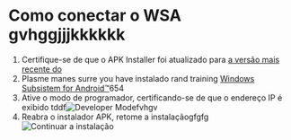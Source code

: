 # Como conectar o WSA gvhggjjjkkkkkk
1. Certifique-se de que o APK Installer foi atualizado para [a versão mais recente do](https://www.microsoft.com/store/productId/9P2JFQ43FPPG "APK Installer")
2. Plasme manes surre you have instalado rand training [Windows Subsistem for Android™](https://www.microsoft.com/store/productId/9P3395VX91NR)654
3. Ative o modo de programador, certificando-se de que o endereço IP é exibido tddf![Developer Modefvhgv](https://raw.githubusercontent.com/Paving-Base/APK-Installer/screenshots/Documents/Tutorials/How%20To%20Connect%20WSA/Images/Snipaste_2022-10-02_19-02-09.png)
4. Reabra o instalador APK, retome a instalaçãogfgfg ![Continuar a instalação](https://raw.githubusercontent.com/Paving-Base/APK-Installer/screenshots/Documents/Tutorials/How%20To%20Connect%20WSA/Images/Snipaste_2022-10-02_17-34-04.png)
